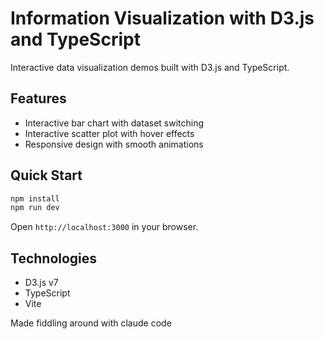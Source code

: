 # Information Visualization with D3.js and TypeScript

Interactive data visualization demos built with D3.js and TypeScript.

## Features

- Interactive bar chart with dataset switching
- Interactive scatter plot with hover effects
- Responsive design with smooth animations

## Quick Start

```bash
npm install
npm run dev
```

Open `http://localhost:3000` in your browser.

## Technologies

- D3.js v7
- TypeScript
- Vite

Made fiddling around with claude code
